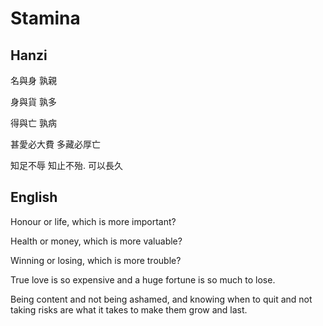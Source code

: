 # Stamina

## Hanzi

名與身
孰親

身與貨
孰多

得與亡
孰病

甚愛必大費
多藏必厚亡

知足不辱
知止不殆.
可以長久

## English

Honour or life,
which is more important?

Health or money,
which is more valuable?

Winning or losing,
which is more trouble?

True love is so expensive
and a huge fortune is so much to lose.

Being content and not being ashamed,
and knowing when to quit and not taking risks
are what it takes to make them grow and last.
